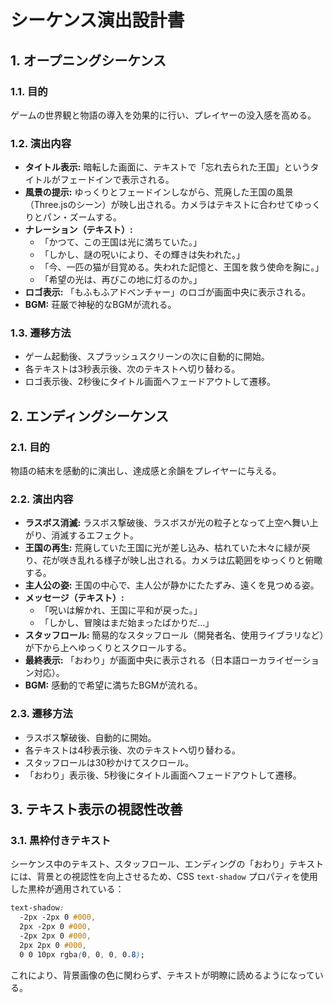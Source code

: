 # シーケンス演出設計書

## 1. オープニングシーケンス

### 1.1. 目的

ゲームの世界観と物語の導入を効果的に行い、プレイヤーの没入感を高める。

### 1.2. 演出内容

- **タイトル表示:** 暗転した画面に、テキストで「忘れ去られた王国」というタイトルがフェードインで表示される。
- **風景の提示:** ゆっくりとフェードインしながら、荒廃した王国の風景（Three.jsのシーン）が映し出される。カメラはテキストに合わせてゆっくりとパン・ズームする。
- **ナレーション（テキスト）:**
  - 「かつて、この王国は光に満ちていた。」
  - 「しかし、謎の呪いにより、その輝きは失われた。」
  - 「今、一匹の猫が目覚める。失われた記憶と、王国を救う使命を胸に。」
  - 「希望の光は、再びこの地に灯るのか。」
- **ロゴ表示:** 「もふもふアドベンチャー」のロゴが画面中央に表示される。
- **BGM:** 荘厳で神秘的なBGMが流れる。

### 1.3. 遷移方法

- ゲーム起動後、スプラッシュスクリーンの次に自動的に開始。
- 各テキストは3秒表示後、次のテキストへ切り替わる。
- ロゴ表示後、2秒後にタイトル画面へフェードアウトして遷移。

## 2. エンディングシーケンス

### 2.1. 目的

物語の結末を感動的に演出し、達成感と余韻をプレイヤーに与える。

### 2.2. 演出内容

- **ラスボス消滅:** ラスボス撃破後、ラスボスが光の粒子となって上空へ舞い上がり、消滅するエフェクト。
- **王国の再生:** 荒廃していた王国に光が差し込み、枯れていた木々に緑が戻り、花が咲き乱れる様子が映し出される。カメラは広範囲をゆっくりと俯瞰する。
- **主人公の姿:** 王国の中心で、主人公が静かにたたずみ、遠くを見つめる姿。
- **メッセージ（テキスト）:**
  - 「呪いは解かれ、王国に平和が戻った。」
  - 「しかし、冒険はまだ始まったばかりだ…」
- **スタッフロール:** 簡易的なスタッフロール（開発者名、使用ライブラリなど）が下から上へゆっくりとスクロールする。
- **最終表示:** 「おわり」が画面中央に表示される（日本語ローカライゼーション対応）。
- **BGM:** 感動的で希望に満ちたBGMが流れる。

### 2.3. 遷移方法

- ラスボス撃破後、自動的に開始。
- 各テキストは4秒表示後、次のテキストへ切り替わる。
- スタッフロールは30秒かけてスクロール。
- 「おわり」表示後、5秒後にタイトル画面へフェードアウトして遷移。

## 3. テキスト表示の視認性改善

### 3.1. 黒枠付きテキスト

シーケンス中のテキスト、スタッフロール、エンディングの「おわり」テキストには、背景との視認性を向上させるため、CSS `text-shadow` プロパティを使用した黒枠が適用されている：

```css
text-shadow:
  -2px -2px 0 #000,
  2px -2px 0 #000,
  -2px 2px 0 #000,
  2px 2px 0 #000,
  0 0 10px rgba(0, 0, 0, 0.8);
```

これにより、背景画像の色に関わらず、テキストが明瞭に読めるようになっている。
